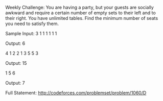 Weekly Challenge:
You are having a party, but your guests are socially awkward and require a certain number of empty sets to their left and to their right. You have unlimited tables. Find the minimum number of seats you need to satisfy them.

Sample Input:
3
1 1
1 1
1 1

Output: 6

4
1 2
2 1
3 5
5 3

Output: 15

1
5 6

Output: 7

Full Statement:
http://codeforces.com/problemset/problem/1060/D